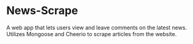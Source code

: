 # News-Scrape
A web app that lets users view and leave comments on the latest news. Utilizes Mongoose and Cheerio to scrape articles from the website.
